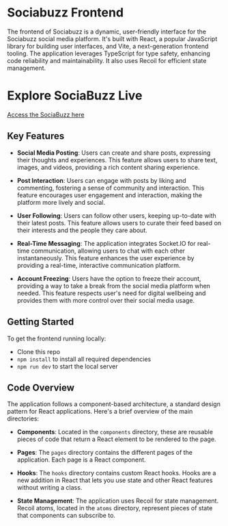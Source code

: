 # Sociabuzz Frontend

The frontend of Sociabuzz is a dynamic, user-friendly interface for the Sociabuzz social media platform. It's built with React, a popular JavaScript library for building user interfaces, and Vite, a next-generation frontend tooling. The application leverages TypeScript for type safety, enhancing code reliability and maintainability. It also uses Recoil for efficient state management.

# Explore SociaBuzz Live

[Access the SociaBuzz here](https://socia-buzzz.netlify.app/)

## Key Features

- **Social Media Posting**: Users can create and share posts, expressing their thoughts and experiences. This feature allows users to share text, images, and videos, providing a rich content sharing experience.

- **Post Interaction**: Users can engage with posts by liking and commenting, fostering a sense of community and interaction. This feature encourages user engagement and interaction, making the platform more lively and social.

- **User Following**: Users can follow other users, keeping up-to-date with their latest posts. This feature allows users to curate their feed based on their interests and the people they care about.

- **Real-Time Messaging**: The application integrates Socket.IO for real-time communication, allowing users to chat with each other instantaneously. This feature enhances the user experience by providing a real-time, interactive communication platform.

- **Account Freezing**: Users have the option to freeze their account, providing a way to take a break from the social media platform when needed. This feature respects user's need for digital wellbeing and provides them with more control over their social media usage.

## Getting Started

To get the frontend running locally:

- Clone this repo
- `npm install` to install all required dependencies
- `npm run dev` to start the local server

## Code Overview

The application follows a component-based architecture, a standard design pattern for React applications. Here's a brief overview of the main directories:

- **Components**: Located in the `components` directory, these are reusable pieces of code that return a React element to be rendered to the page.

- **Pages**: The `pages` directory contains the different pages of the application. Each page is a React component.

- **Hooks**: The `hooks` directory contains custom React hooks. Hooks are a new addition in React that lets you use state and other React features without writing a class.

- **State Management**: The application uses Recoil for state management. Recoil atoms, located in the `atoms` directory, represent pieces of state that components can subscribe to.
